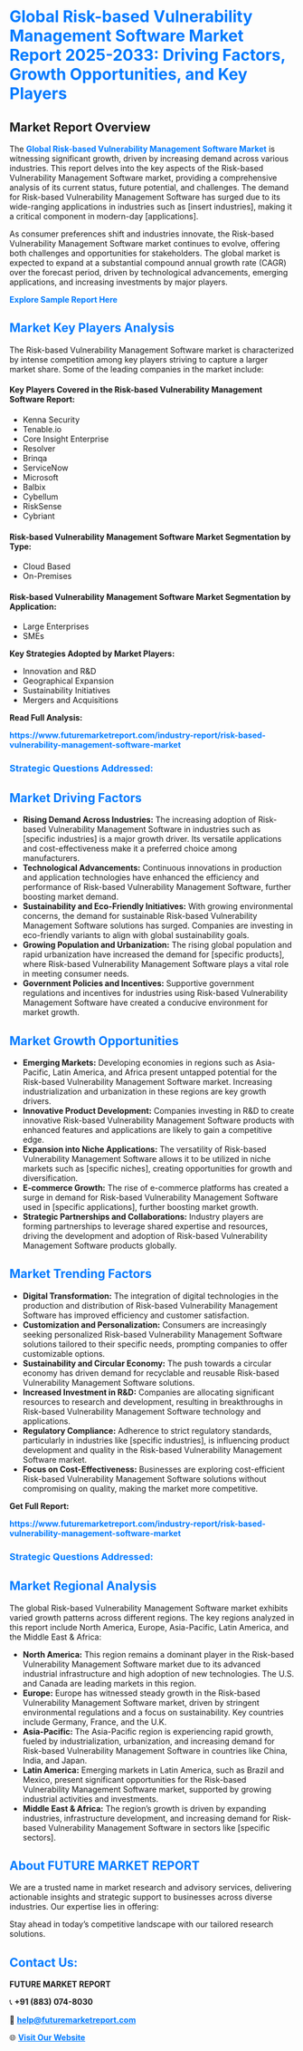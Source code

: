 <h1 style="color: #007BFF;">Global Risk-based Vulnerability Management Software Market Report 2025-2033: Driving Factors, Growth Opportunities, and Key Players</h1>

<section id="overview">
<h2>Market Report Overview</h2>
<p>The <a href="https://www.futuremarketreport.com/industry-report/risk-based-vulnerability-management-software-market" style="color: #007BFF; text-decoration: none;"><strong>Global Risk-based Vulnerability Management Software Market</strong></a> is witnessing significant growth, driven by increasing demand across various industries. This report delves into the key aspects of the Risk-based Vulnerability Management Software market, providing a comprehensive analysis of its current status, future potential, and challenges. The demand for Risk-based Vulnerability Management Software has surged due to its wide-ranging applications in industries such as [insert industries], making it a critical component in modern-day [applications].</p>
<p>As consumer preferences shift and industries innovate, the Risk-based Vulnerability Management Software market continues to evolve, offering both challenges and opportunities for stakeholders. The global market is expected to expand at a substantial compound annual growth rate (CAGR) over the forecast period, driven by technological advancements, emerging applications, and increasing investments by major players.</p>
</section>

<section id="overview">
<p><a href="https://www.futuremarketreport.com/request-sample/reportId=25924" style="color: #007BFF; text-decoration: none;"><strong>Explore Sample Report Here</strong></a></p>
</section>

<section id="key-players">
<h2 style="color: #007BFF;">Market Key Players Analysis</h2>
<p>The Risk-based Vulnerability Management Software market is characterized by intense competition among key players striving to capture a larger market share. Some of the leading companies in the market include:</p>
<h4>Key Players Covered in the Risk-based Vulnerability Management Software Report:</h4>
<ul><li>Kenna Security</li><li>Tenable.io</li><li>Core Insight Enterprise</li><li>Resolver</li><li>Brinqa</li><li>ServiceNow</li><li>Microsoft</li><li>Balbix</li><li>Cybellum</li><li>RiskSense</li><li>Cybriant</li></ul>
<h4>Risk-based Vulnerability Management Software Market Segmentation by Type:</h4>
<ul><li>Cloud Based</li><li>On-Premises</li></ul>

<h4>Risk-based Vulnerability Management Software Market Segmentation by Application:</h4>
<ul><li>Large Enterprises</li><li>SMEs</li></ul>
<p><strong>Key Strategies Adopted by Market Players:</strong></p>
<ul>
<li>Innovation and R&D</li>
<li>Geographical Expansion</li>
<li>Sustainability Initiatives</li>
<li>Mergers and Acquisitions</li>
</ul>
</section>

<section>
<p><strong>Read Full Analysis: </strong></p><a href="https://www.futuremarketreport.com/industry-report/risk-based-vulnerability-management-software-market" style="color: #007BFF; text-decoration: none;"><strong>https://www.futuremarketreport.com/industry-report/risk-based-vulnerability-management-software-market</strong></a>
<h3 style="color: #007BFF;">Strategic Questions Addressed:</h3>
</section>

<section id="driving-factors">
<h2 style="color: #007BFF;">Market Driving Factors</h2>
<ul>
<li><strong>Rising Demand Across Industries:</strong> The increasing adoption of Risk-based Vulnerability Management Software in industries such as [specific industries] is a major growth driver. Its versatile applications and cost-effectiveness make it a preferred choice among manufacturers.</li>
<li><strong>Technological Advancements:</strong> Continuous innovations in production and application technologies have enhanced the efficiency and performance of Risk-based Vulnerability Management Software, further boosting market demand.</li>
<li><strong>Sustainability and Eco-Friendly Initiatives:</strong> With growing environmental concerns, the demand for sustainable Risk-based Vulnerability Management Software solutions has surged. Companies are investing in eco-friendly variants to align with global sustainability goals.</li>
<li><strong>Growing Population and Urbanization:</strong> The rising global population and rapid urbanization have increased the demand for [specific products], where Risk-based Vulnerability Management Software plays a vital role in meeting consumer needs.</li>
<li><strong>Government Policies and Incentives:</strong> Supportive government regulations and incentives for industries using Risk-based Vulnerability Management Software have created a conducive environment for market growth.</li>
</ul>
</section>

<section id="growth-opportunities">
<h2 style="color: #007BFF;">Market Growth Opportunities</h2>
<ul>
<li><strong>Emerging Markets:</strong> Developing economies in regions such as Asia-Pacific, Latin America, and Africa present untapped potential for the Risk-based Vulnerability Management Software market. Increasing industrialization and urbanization in these regions are key growth drivers.</li>
<li><strong>Innovative Product Development:</strong> Companies investing in R&D to create innovative Risk-based Vulnerability Management Software products with enhanced features and applications are likely to gain a competitive edge.</li>
<li><strong>Expansion into Niche Applications:</strong> The versatility of Risk-based Vulnerability Management Software allows it to be utilized in niche markets such as [specific niches], creating opportunities for growth and diversification.</li>
<li><strong>E-commerce Growth:</strong> The rise of e-commerce platforms has created a surge in demand for Risk-based Vulnerability Management Software used in [specific applications], further boosting market growth.</li>
<li><strong>Strategic Partnerships and Collaborations:</strong> Industry players are forming partnerships to leverage shared expertise and resources, driving the development and adoption of Risk-based Vulnerability Management Software products globally.</li>
</ul>
</section>

<section id="trending-factors">
<h2 style="color: #007BFF;">Market Trending Factors</h2>
<ul>
<li><strong>Digital Transformation:</strong> The integration of digital technologies in the production and distribution of Risk-based Vulnerability Management Software has improved efficiency and customer satisfaction.</li>
<li><strong>Customization and Personalization:</strong> Consumers are increasingly seeking personalized Risk-based Vulnerability Management Software solutions tailored to their specific needs, prompting companies to offer customizable options.</li>
<li><strong>Sustainability and Circular Economy:</strong> The push towards a circular economy has driven demand for recyclable and reusable Risk-based Vulnerability Management Software solutions.</li>
<li><strong>Increased Investment in R&D:</strong> Companies are allocating significant resources to research and development, resulting in breakthroughs in Risk-based Vulnerability Management Software technology and applications.</li>
<li><strong>Regulatory Compliance:</strong> Adherence to strict regulatory standards, particularly in industries like [specific industries], is influencing product development and quality in the Risk-based Vulnerability Management Software market.</li>
<li><strong>Focus on Cost-Effectiveness:</strong> Businesses are exploring cost-efficient Risk-based Vulnerability Management Software solutions without compromising on quality, making the market more competitive.</li>
</ul>
</section>

<section>
<p><strong>Get Full Report: </strong></p><a href="https://www.futuremarketreport.com/industry-report/risk-based-vulnerability-management-software-market" style="color: #007BFF; text-decoration: none;"><strong>https://www.futuremarketreport.com/industry-report/risk-based-vulnerability-management-software-market</strong></a>
<h3 style="color: #007BFF;">Strategic Questions Addressed:</h3>
</section>


<section id="regional-analysis">
<h2 style="color: #007BFF;">Market Regional Analysis</h2>
<p>The global Risk-based Vulnerability Management Software market exhibits varied growth patterns across different regions. The key regions analyzed in this report include North America, Europe, Asia-Pacific, Latin America, and the Middle East & Africa:</p>
<ul>
<li><strong>North America:</strong> This region remains a dominant player in the Risk-based Vulnerability Management Software market due to its advanced industrial infrastructure and high adoption of new technologies. The U.S. and Canada are leading markets in this region.</li>
<li><strong>Europe:</strong> Europe has witnessed steady growth in the Risk-based Vulnerability Management Software market, driven by stringent environmental regulations and a focus on sustainability. Key countries include Germany, France, and the U.K.</li>
<li><strong>Asia-Pacific:</strong> The Asia-Pacific region is experiencing rapid growth, fueled by industrialization, urbanization, and increasing demand for Risk-based Vulnerability Management Software in countries like China, India, and Japan.</li>
<li><strong>Latin America:</strong> Emerging markets in Latin America, such as Brazil and Mexico, present significant opportunities for the Risk-based Vulnerability Management Software market, supported by growing industrial activities and investments.</li>
<li><strong>Middle East & Africa:</strong> The region’s growth is driven by expanding industries, infrastructure development, and increasing demand for Risk-based Vulnerability Management Software in sectors like [specific sectors].</li>
</ul>
</section>

<footer>
<h2 style="color: #007BFF;">About FUTURE MARKET REPORT</h2>
<p>We are a trusted name in market research and advisory services, delivering actionable insights and strategic support to businesses across diverse industries. Our expertise lies in offering:</p>

<p>Stay ahead in today’s competitive landscape with our tailored research solutions.</p>

<h2 style="color: #007BFF;">Contact Us:</h2>
<p><strong>FUTURE MARKET REPORT</strong></p>
<p>📞 <strong>+91 (883) 074-8030</strong></p>
<p>📧 <strong><a href="mailto:help@futuremarketreport.com" style="color: #007BFF;">help@futuremarketreport.com</a></strong></p>
<p>🌐 <strong><a href="https://www.futuremarketreport.com/" style="color: #007BFF;">Visit Our Website</a></strong></p>
</footer>